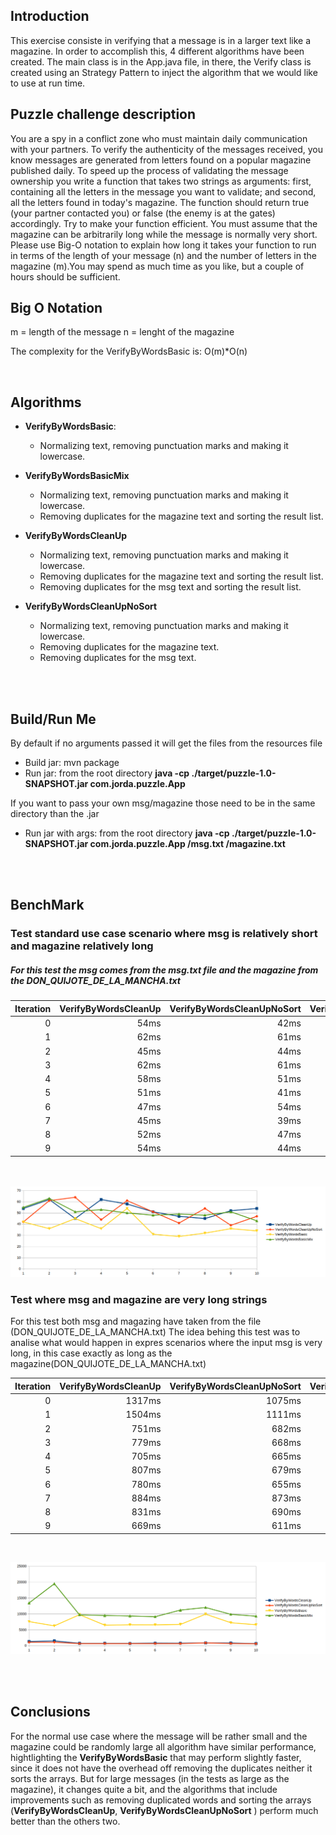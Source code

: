 
## Introduction
This exercise consiste in verifying that a message is in a larger text like a magazine. In order to accomplish this, 4 different algorithms have
been created. The main class is in the App.java file, in there, the Verify class is created using an Strategy Pattern to inject the algorithm
that we would like to use at run time.
<br/>

## Puzzle challenge description
You are a spy in a conflict zone who must maintain daily communication with your partners. 
To verify the authenticity of the messages received, you know messages are generated from letters found on a popular magazine published daily. 
To speed up the process of validating the message ownership you write a function that takes two strings as arguments: first, containing all the
letters in the message you want to validate; and second, all the letters 
found in today's magazine.
The function should return true (your partner contacted you) or false 
(the enemy is at the gates) accordingly. 
Try to make your function efficient.  You must assume that the magazine can
be arbitrarily long while the message is normally very short.
Please use Big-O notation to explain how long it takes your function to run 
in terms of the length of your message (n) and the number of letters in the 
magazine (m).You may spend as much time as you like, but a couple of hours
should be sufficient.

## Big O Notation
m = length of the message
n = lenght of the magazine

The complexity for the VerifyByWordsBasic is: O(m)*O(n)

<br/>

## Algorithms

* **VerifyByWordsBasic**: 
    * Normalizing text, removing punctuation marks and making it lowercase.

* **VerifyByWordsBasicMix**
    * Normalizing text, removing punctuation marks and making it lowercase.
    * Removing duplicates for the magazine text and sorting the result list.

* **VerifyByWordsCleanUp**
    * Normalizing text, removing punctuation marks and making it lowercase.
    * Removing duplicates for the magazine text and sorting the result list.
    * Removing duplicates for the msg text and sorting the result list.

* **VerifyByWordsCleanUpNoSort**
    * Normalizing text, removing punctuation marks and making it lowercase.
    * Removing duplicates for the magazine text.
    * Removing duplicates for the msg text.

<br/>
<br/>

## Build/Run Me
By default if no arguments passed it will get the files from the resources file
* Build jar: mvn package
* Run jar: from the root directory **java -cp ./target/puzzle-1.0-SNAPSHOT.jar com.jorda.puzzle.App**

If you want to pass your own msg/magazine those need to be in the same directory than the .jar
* Run jar with args: from the root directory **java -cp ./target/puzzle-1.0-SNAPSHOT.jar com.jorda.puzzle.App /msg.txt /magazine.txt**

<br/>
<br/>


## BenchMark

### Test standard use case scenario where msg is relatively short and magazine relatively long

##### For this test the msg comes from the msg.txt file and the magazine from the DON_QUIJOTE_DE_LA_MANCHA.txt

| Iteration  | VerifyByWordsCleanUp | VerifyByWordsCleanUpNoSort | VerifyByWordsBasic | VerifyByWordsBasicMix
|------:|------:|------:|------:|------:|
| 0 | 54ms | 42ms | 42ms | 55ms |
| 1 | 62ms | 61ms | 36ms | 63ms |
| 2 | 45ms | 44ms | 45ms | 51ms |
| 3 | 62ms | 61ms | 36ms | 53ms |
| 4 | 58ms | 51ms | 54ms | 50ms |
| 5 | 51ms | 41ms | 31ms | 48ms |
| 6 | 47ms | 54ms | 29ms | 49ms |
| 7 | 45ms | 39ms | 32ms | 48ms |
| 8 | 52ms | 47ms | 36ms | 51ms |
| 9 | 54ms | 44ms | 34ms | 43ms |

<br><br>
![](normal_use.png)
<br/>

### Test where msg and magazine are very long strings

For this test both msg and magazing have taken from the file (DON_QUIJOTE_DE_LA_MANCHA.txt) The idea behing this test was to analise what would happen in expres scenarios where the input msg is very
long, in this case exactly as long as the magazine(DON_QUIJOTE_DE_LA_MANCHA.txt)

| Iteration   | VerifyByWordsCleanUp | VerifyByWordsCleanUpNoSort | VerifyByWordsBasic | VerifyByWordsBasicMix
|------:|------:|------:|------:|------:|
| 0 | 1317ms | 1075ms | 7577ms | 13468ms |
| 1 | 1504ms | 1111ms | 6246ms | 19490ms |
| 2 | 751ms | 682ms | 9754ms | 9699ms |
| 3 | 779ms | 668ms | 6461ms | 9510ms |
| 4 | 705ms | 665ms | 6576ms | 9345ms |
| 5 | 807ms | 679ms | 6562ms | 9124ms |
| 6 | 780ms | 655ms | 6684ms | 11211ms |
| 7 | 884ms | 873ms | 9922ms | 12025ms |
| 8 | 831ms | 690ms | 7233ms | 9867ms |
| 9 | 669ms | 611ms | 6595ms | 9278ms |

<br/>

![](large_use.png)

<br/>
<br/>

## Conclusions
For the normal use case where the message will be rather small and the magazine could be randomly large
all algorithm have similar performance, hightlighting the **VerifyByWordsBasic** that may perform slightly faster, since it does not have
the overhead off removing the duplicates neither it sorts the arrays.
But for large messages (in the tests as large as the magazine), it changes quite a bit, and the algorithms that include improvements such as
removing duplicated words and sorting the arrays (**VerifyByWordsCleanUp**, **VerifyByWordsCleanUpNoSort** ) perform much better than the others two.
